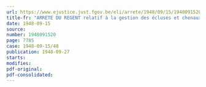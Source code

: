 ```yaml
---
url: https://www.ejustice.just.fgov.be/eli/arrete/1948/09/15/1948091520/justel
title-fr: "ARRETE DU REGENT relatif à la gestion des écluses et chenaux de navigation sur la Meuse liégeoise <Abrogé par AR 07-09-1950, art. 4>"
date: 1948-09-15
source:
number: 1948091520
page: 7785
case: 1948-09-15/48
publication: 1948-09-27
starts:
modifies:
pdf-original:
pdf-consolidated:
---
```


